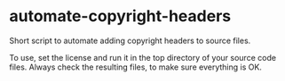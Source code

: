 # automate-copyright-headers
Short script to automate adding copyright headers to source files.

To use, set the license and run it in the top directory of your source code files. Always check the resulting files, to make sure everything is OK.
